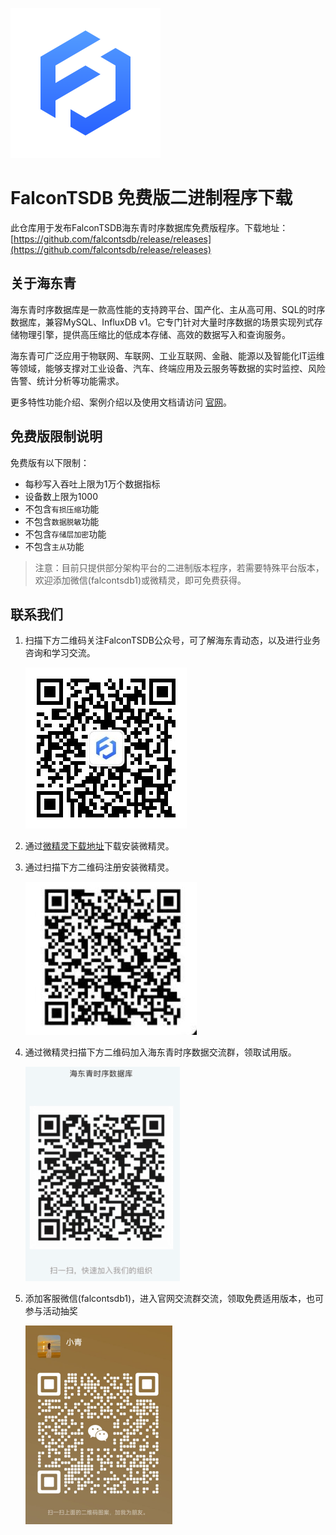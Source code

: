 ![img](images/logo.png)
# FalconTSDB 免费版二进制程序下载

此仓库用于发布FalconTSDB海东青时序数据库免费版程序。下载地址：[https://github.com/falcontsdb/release/releases](https://github.com/falcontsdb/release/releases)

## 关于海东青
海东青时序数据库是一款高性能的支持跨平台、国产化、主从高可用、SQL的时序数据库，兼容MySQL、InfluxDB v1。它专门针对大量时序数据的场景实现列式存储物理引擎，提供高压缩比的低成本存储、高效的数据写入和查询服务。

海东青可广泛应用于物联网、车联网、工业互联网、金融、能源以及智能化IT运维等领域，能够支撑对工业设备、汽车、终端应用及云服务等数据的实时监控、风险告警、统计分析等功能需求。

更多特性功能介绍、案例介绍以及使用文档请访问 [官网](https://fctsdb.rockontrol.com/)。

## 免费版限制说明
免费版有以下限制：
- 每秒写入吞吐上限为1万个数据指标
- 设备数上限为1000
- 不包含`有损压缩`功能
- 不包含`数据脱敏`功能
- 不包含`存储层加密`功能
- 不包含`主从`功能

> 注意：目前只提供部分架构平台的二进制版本程序，若需要特殊平台版本，欢迎添加微信(falcontsdb1)或微精灵，即可免费获得。

## 联系我们
1. 扫描下方二维码关注FalconTSDB公众号，可了解海东青动态，以及进行业务咨询和学习交流。
   
   ![img](images/qrcode.jpg)

2. 通过[微精灵下载地址](https://www.rockontrol.com/wjl.jhtml)下载安装微精灵。

3. 通过扫描下方二维码注册安装微精灵。

   ![img](images/wjl_reg_qrcode.jpg)

4. 通过微精灵扫描下方二维码加入海东青时序数据交流群，领取试用版。
   
   ![img](images/wjl_group_qrcode.png) 

5. 添加客服微信(falcontsdb1)，进入官网交流群交流，领取免费适用版本，也可参与活动抽奖
   
   ![img](images/falcontsdb1.png) 